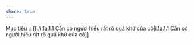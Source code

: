 ```yaml
---
share: true
---
```

Mục tiêu :: [[./i.1a.1.1 Cần có người hiểu rất rõ quá khứ của cô|i.1a.1.1 Cần có người hiểu rất rõ quá khứ của cô]]